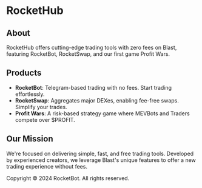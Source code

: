 # RocketHub

## About
RocketHub offers cutting-edge trading tools with zero fees on Blast, featuring RocketBot, RocketSwap, and our first game Profit Wars.

## Products
- **RocketBot**: Telegram-based trading with no fees. Start trading effortlessly.
- **RocketSwap**: Aggregates major DEXes, enabling fee-free swaps. Simplify your trades.
- **Profit Wars**: A risk-based strategy game where MEVBots and Traders compete over $PROFIT.

## Our Mission
We're focused on delivering simple, fast, and free trading tools. Developed by experienced creators, we leverage Blast's unique features to offer a new trading experience without fees.

Copyright © 2024 RocketBot. All rights reserved.
